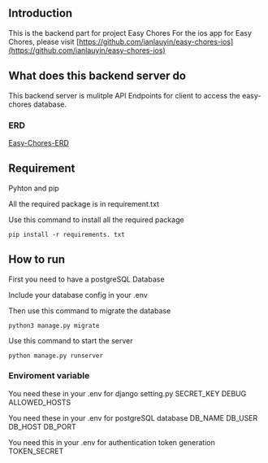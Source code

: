 ## Introduction

This is the backend part for project Easy Chores
For the ios app for Easy Chores, please visit [https://github.com/ianlauyin/easy-chores-ios](https://github.com/ianlauyin/easy-chores-ios)

## What does this backend server do

This backend server is mulitple API Endpoints for client to access the easy-chores database.

### ERD
[Easy-Chores-ERD](https://drawsql.app/teams/ianlau/diagrams/easy-chores)


## Requirement

Pyhton and pip

All the required package is in requirement.txt

Use this command to install all the required package

```
pip install -r requirements. txt
```

## How to run

First you need to have a postgreSQL Database

Include your database config in your .env

Then use this command to migrate the database

```
python3 manage.py migrate
```

Use this command to start the server

```
python manage.py runserver
```

### Enviroment variable

You need these in your .env for django setting.py
SECRET_KEY
DEBUG
ALLOWED_HOSTS

You need these in your .env for postgreSQL database
DB_NAME
DB_USER
DB_HOST
DB_PORT

You need this in your .env for authentication token generation
TOKEN_SECRET
